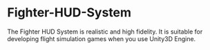 # Fighter-HUD-System
 The Fighter HUD System is realistic and high fidelity. It is suitable for developing flight simulation games when you use Unity3D Engine.
